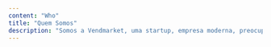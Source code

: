 ```yaml
---
content: "Who"
title: "Quem Somos"
description: "Somos a Vendmarket, uma startup, empresa moderna, preocupada com a qualidade dos equipamentos e dos produtos que proporcionam conveniência e praticidade para os nossos clientes."
---
```

